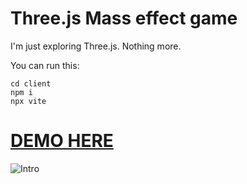 # Three.js Mass effect game

I'm just exploring Three.js. Nothing more.

You can run this:

```
cd client
npm i
npx vite
```

# [DEMO HERE](https://codesandbox.io/p/github/in4in-dev/threejs-me2-space/main)

![Intro](https://github.com/in4in-dev/threejs-me2-space/raw/main/intro.png)